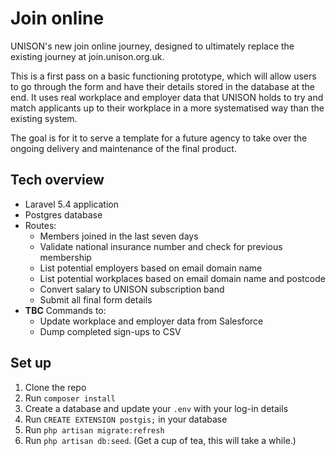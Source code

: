 # Join online
UNISON's new join online journey, designed to ultimately replace the existing journey at join.unison.org.uk. 

This is a first pass on a basic functioning prototype, which will allow users to go through the form and have their details stored in the database at the end. It uses real workplace and employer data that UNISON holds to try and match applicants up to their workplace in a more systematised way than the existing system. 

The goal is for it to serve a template for a future agency to take over the ongoing delivery and maintenance of the final product. 

## Tech overview
- Laravel 5.4 application
- Postgres database
- Routes:
  - Members joined in the last seven days 
  - Validate national insurance number and check for previous membership
  - List potential employers based on email domain name
  - List potential workplaces based on email domain name and postcode 
  - Convert salary to UNISON subscription band 
  - Submit all final form details
- **TBC** Commands to:
  - Update workplace and employer data from Salesforce
  - Dump completed sign-ups to CSV

## Set up 
1. Clone the repo
2. Run `composer install` 
3. Create a database and update your `.env` with your log-in details
4. Run `CREATE EXTENSION postgis;` in your database 
5. Run `php artisan migrate:refresh` 
6. Run `php artisan db:seed`. (Get a cup of tea, this will take a while.)

